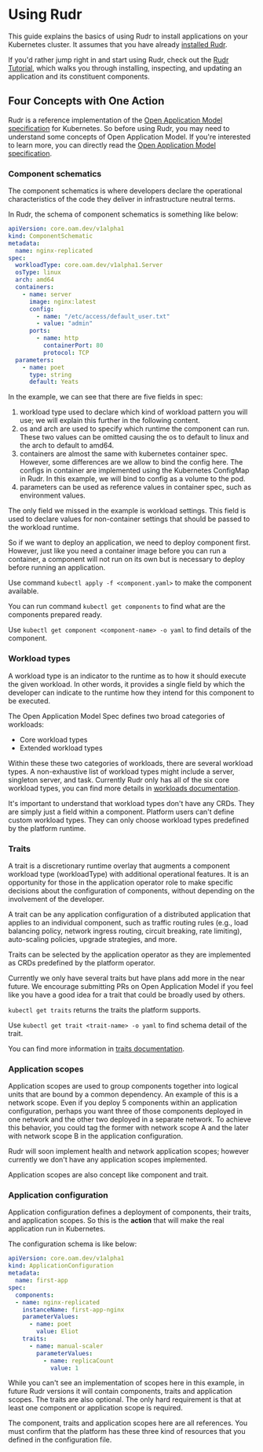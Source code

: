 # Using Rudr

This guide explains the basics of using Rudr to install applications on your Kubernetes cluster. It assumes that you have already [installed Rudr](../setup/install.md).

If you'd rather jump right in and start using Rudr, check out the [Rudr Tutorial](../tutorials/deploy_and_update.md), which walks you through installing, inspecting, and updating an application and its constituent components.

## Four Concepts with One Action

Rudr is a reference implementation of the [Open Application Model specification](https://github.com/oam-dev/spec) for Kubernetes. So before using Rudr, you may need to understand some concepts of Open Application Model. If you're interested to learn more, you can directly read the [Open Application Model specification](https://github.com/oam-dev/spec). 

### Component schematics
 
The component schematics is where developers declare the operational characteristics of the code they deliver in infrastructure neutral terms.

In Rudr, the schema of component schematics is something like below:

```yaml
apiVersion: core.oam.dev/v1alpha1
kind: ComponentSchematic
metadata:
  name: nginx-replicated
spec:
  workloadType: core.oam.dev/v1alpha1.Server
  osType: linux
  arch: amd64
  containers:
    - name: server
      image: nginx:latest
      config:
        - name: "/etc/access/default_user.txt"
        - value: "admin"
      ports:
        - name: http
          containerPort: 80
          protocol: TCP
  parameters:
    - name: poet
      type: string
      default: Yeats
```

In the example, we can see that there are five fields in spec:

1. workload type used to declare which kind of workload pattern you will use; we will explain this further in the following content.
2. os and arch are used to specify which runtime the component can run. These two values can be omitted causing the os to default to linux and the arch to default to amd64.
3. containers are almost the same with kubernetes container spec. However, some differences are we allow to bind the config here. The configs in container are implemented using the Kubernetes ConfigMap in Rudr. In this example, we will bind to config as a volume to the pod.
4. parameters can be used as reference values in container spec, such as environment values.

The only field we missed in the example is workload settings. This field is used to declare values for non-container settings that should be passed to the workload runtime.

So if we want to deploy an application, we need to deploy component first. However, just like you need a container image before you can run a container, a component will not run on its own but is necessary to deploy before running an application.

Use command `kubectl apply -f <component.yaml>` to make the component available.

You can run command `kubectl get components` to find what are the components prepared ready. 

Use `kubectl get component <component-name> -o yaml` to find details of the component.

### Workload types

A workload type is an indicator to the runtime as to how it should execute the given workload. In other words, it provides a single field by which the developer can indicate to the runtime how they intend for this component to be executed.

The Open Application Model Spec defines two broad categories of workloads:

* Core workload types
* Extended workload types

Within these these two categories of workloads, there are several workload types. A non-exhaustive list of workload types might include a server, singleton server, and task. Currently Rudr only has all of the six core workload types, you can find more details in [workloads documentation](workloads.md).

It's important to understand that workload types don't have any CRDs. They are simply just a field within a component. Platform users can't define custom workload types. 
They can only choose workload types predefined by the platform runtime.  

### Traits

A trait is a discretionary runtime overlay that augments a component workload type (workloadType) with additional operational features. 
It is an opportunity for those in the application operator role to make specific decisions about the configuration of components, without depending on the involvement of the developer. 

A trait can be any application configuration of a distributed application that applies to an individual component, such as traffic routing rules 
(e.g., load balancing policy, network ingress routing, circuit breaking, rate limiting), auto-scaling policies, upgrade strategies, and more.

Traits can be selected by the application operator as they are implemented as CRDs predefined by the platform operator.

Currently we only have several traits but have plans add more in the near future. We encourage submitting PRs on Open Application Model if you feel like you have a good idea for a trait that could be broadly used by others. 

`kubectl get traits` returns the traits the platform supports. 

Use `kubectl get trait <trait-name> -o yaml` to find schema detail of the trait.
 
You can find more information in [traits documentation](../concepts/traits.md).

### Application scopes

Application scopes are used to group components together into logical units that are bound by a common dependency. An example of this is a network scope. Even if you deploy 5 components within an application configuration, perhaps you want three of those components deployed in one network and the other two deployed in a separate network. To achieve this behavior, you could tag the former with network scope A  and the later with network scope B in the application configuration.

Rudr will soon implement health and network application scopes; however currently we don't have any application scopes implemented.

Application scopes are also concept like component and trait. 

### Application configuration

Application configuration defines a deployment of components, their traits, and application scopes. 
So this is the **action** that will make the real application run in Kubernetes.

The configuration schema is like below:

```yaml
apiVersion: core.oam.dev/v1alpha1
kind: ApplicationConfiguration
metadata:
  name: first-app
spec:
  components:
  - name: nginx-replicated
    instanceName: first-app-nginx
    parameterValues:
      - name: poet
        value: Eliot
    traits:
      - name: manual-scaler
        parameterValues:
          - name: replicaCount
            value: 1
```

While you can't see an implementation of scopes here in this example, in future Rudr versions it will contain components, traits and application scopes.
The traits are also optional. The only hard requirement is that at least one component or application scope is required.

The component, traits and application scopes here are all references. You must confirm that the platform has these three kind of resources that you defined in the configuration file.
    
